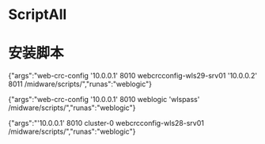 # ScriptAll
安装脚本
==========


{"args":"web-crc-config '10.0.0.1' 8010 webcrcconfig-wls29-srv01 '10.0.0.2' 8011 /midware/scripts/","runas":"weblogic"}

{"args":"web-crc-config '10.0.0.1' 8010 weblogic 'wlspass' /midware/scripts/","runas":"weblogic"} 

{"args":"'10.0.0.1' 8010 cluster-0 webcrcconfig-wls28-srv01 /midware/scripts/","runas":"weblogic"}




